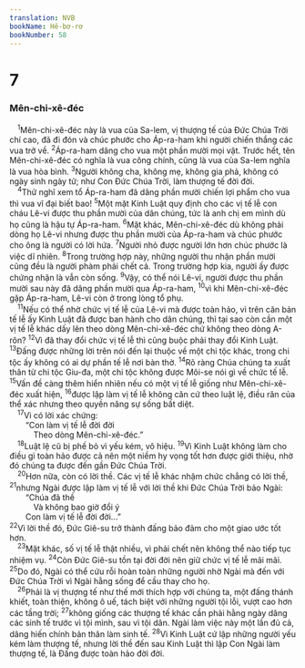 ```yaml
---
translation: NVB
bookName: Hê-bơ-rơ 
bookNumber: 58
---
```


<div class="title"><h1>7</h1><h3>Mên-chi-xê-đéc </h3></div>
<span class="verse he_7_1"> <sup>1</sup>Mên-chi-xê-đéc này là vua của Sa-lem, vị thượng tế của Đức Chúa Trời chí cao, đã đi đón và chúc phước cho Áp-ra-ham khi người chiến thắng các vua trở về. </span>
<span class="verse he_7_2"><sup>2</sup>Áp-ra-ham dâng cho vua một phần mười mọi vật. Trước hết, tên Mên-chi-xê-đéc có nghĩa là vua công chính, cũng là vua của Sa-lem nghĩa là vua hòa bình. </span>
<span class="verse he_7_3"><sup>3</sup>Người không cha, không mẹ, không gia phả, không có ngày sinh ngày tử; như Con Đức Chúa Trời, làm thượng tế đời đời. <br/></span>
<span class="verse he_7_4"> <sup>4</sup>Thử nghĩ xem tổ Áp-ra-ham đã dâng phần mười chiến lợi phẩm cho vua thì vua vĩ đại biết bao! </span>
<span class="verse he_7_5"><sup>5</sup>Một mặt Kinh Luật quy định cho các vị tế lễ con cháu Lê-vi được thu phần mười của dân chúng, tức là anh chị em mình dù họ cũng là hậu tự Áp-ra-ham. </span>
<span class="verse he_7_6"><sup>6</sup>Mặt khác, Mên-chi-xê-đéc dù không phải dòng họ Lê-vi nhưng được thu phần mười của Áp-ra-ham và chúc phước cho ông là người có lời hứa. </span>
<span class="verse he_7_7"><sup>7</sup>Người nhỏ được người lớn hơn chúc phước là việc dĩ nhiên. </span>
<span class="verse he_7_8"><sup>8</sup>Trong trường hợp này, những người thu nhận phần mười cũng đều là người phàm phải chết cả. Trong trường hợp kia, người ấy được chứng nhận là vẫn còn sống. </span>
<span class="verse he_7_9"><sup>9</sup>Vậy, có thể nói Lê-vi, người được thu phần mười sau này đã dâng phần mười qua Áp-ra-ham, </span>
<span class="verse he_7_10"><sup>10</sup>vì khi Mên-chi-xê-đéc gặp Áp-ra-ham, Lê-vi còn ở trong lòng tổ phụ. <br/></span>
<span class="verse he_7_11"> <sup>11</sup>Nếu có thể nhờ chức vị tế lễ của Lê-vi mà được toàn hảo, vì trên căn bản tế lễ ấy Kinh Luật đã được ban hành cho dân chúng, thì tại sao còn cần một vị tế lễ khác dấy lên theo dòng Mên-chi-xê-đéc chứ không theo dòng A-rôn? </span>
<span class="verse he_7_12"><sup>12</sup>Vì đã thay đổi chức vị tế lễ thì cũng buộc phải thay đổi Kinh Luật. </span>
<span class="verse he_7_13"><sup>13</sup>Đấng được những lời trên nói đến lại thuộc về một chi tộc khác, trong chi tộc ấy không có ai dự phần tế lễ nơi bàn thờ. </span>
<span class="verse he_7_14"><sup>14</sup>Rõ ràng Chúa chúng ta xuất thân từ chi tộc Giu-đa, một chi tộc không được Môi-se nói gì về chức tế lễ. </span>
<span class="verse he_7_15"><sup>15</sup>Vấn đề càng thêm hiển nhiên nếu có một vị tế lễ giống như Mên-chi-xê-đéc xuất hiện, </span>
<span class="verse he_7_16"><sup>16</sup>được lập làm vị tế lễ không căn cứ theo luật lệ, điều răn của thể xác nhưng theo quyền năng sự sống bất diệt. <br/></span>
<span class="verse he_7_17"> <sup>17</sup>Vì có lời xác chứng: <br/>  “Con làm vị tế lễ đời đời <br/>   Theo dòng Mên-chi-xê-đéc.” <br/></span>
<span class="verse he_7_18"> <sup>18</sup>Luật lệ cũ bị phế bỏ vì yếu kém, vô hiệu. </span>
<span class="verse he_7_19"><sup>19</sup>Vì Kinh Luật không làm cho điều gì toàn hảo được cả nên một niềm hy vọng tốt hơn được giới thiệu, nhờ đó chúng ta được đến gần Đức Chúa Trời. <br/></span>
<span class="verse he_7_20"> <sup>20</sup>Hơn nữa, còn có lời thề. Các vị tế lễ khác nhậm chức chẳng có lời thề, </span>
<span class="verse he_7_21"><sup>21</sup>nhưng Ngài được lập làm vị tế lễ với lời thề khi Đức Chúa Trời bảo Ngài: <br/>  “Chúa đã thề <br/>   Và không bao giờ đổi ý <br/>  Con làm vị tế lễ đời đời…” <br/></span>
<span class="verse he_7_22"><sup>22</sup>Vì lời thề đó, Đức Giê-su trở thành đấng bảo đảm cho một giao ước tốt hơn. <br/></span>
<span class="verse he_7_23"> <sup>23</sup>Mặt khác, số vị tế lễ thật nhiều, vì phải chết nên không thể nào tiếp tục nhiệm vụ. </span>
<span class="verse he_7_24"><sup>24</sup>Còn Đức Giê-su tồn tại đời đời nên giữ chức vị tế lễ mãi mãi. </span>
<span class="verse he_7_25"><sup>25</sup>Do đó, Ngài có thể cứu rỗi hoàn toàn những người nhờ Ngài mà đến với Đức Chúa Trời vì Ngài hằng sống để cầu thay cho họ. <br/></span>
<span class="verse he_7_26"> <sup>26</sup>Phải là vị thượng tế như thế mới thích hợp với chúng ta, một đấng thánh khiết, toàn thiện, không ô uế, tách biệt với những người tội lỗi, vượt cao hơn các tầng trời; </span>
<span class="verse he_7_27"><sup>27</sup>không giống các thượng tế khác cần phải hằng ngày dâng các sinh tế trước vì tội mình, sau vì tội dân. Ngài làm việc này một lần đủ cả, dâng hiến chính bản thân làm sinh tế. </span>
<span class="verse he_7_28"><sup>28</sup>Vì Kinh Luật cứ lập những người yếu kém làm thượng tế, nhưng lời thề đến sau Kinh Luật thì lập Con Ngài làm thượng tế, là Đấng được toàn hảo đời đời. <br/></span>
